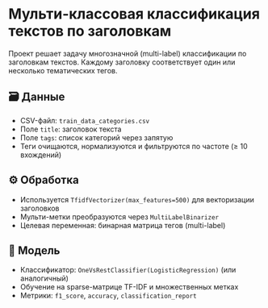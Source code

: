 # Мульти-классовая классификация текстов по заголовкам

Проект решает задачу многозначной (multi-label) классификации по заголовкам текстов. Каждому заголовку соответствует один или несколько тематических тегов.

## 🗃 Данные

- CSV-файл: `train_data_categories.csv`
- Поле `title`: заголовок текста
- Поле `tags`: список категорий через запятую
- Теги очищаются, нормализуются и фильтруются по частоте (≥ 10 вхождений)

## ⚙️ Обработка

- Используется `TfidfVectorizer(max_features=500)` для векторизации заголовков
- Мульти-метки преобразуются через `MultiLabelBinarizer`
- Целевая переменная: бинарная матрица тегов (multi-label)

## 🧠 Модель

- Классификатор: `OneVsRestClassifier(LogisticRegression)` (или аналогичный)
- Обучение на sparse-матрице TF-IDF и множественных метках
- Метрики: `f1_score`, `accuracy`, `classification_report`
